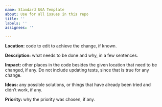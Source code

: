 ```yaml
---
name: Standard UGA Template
about: Use for all issues in this repo
title: ''
labels: ''
assignees: ''

---
```


**Location:** code to edit to achieve the change, if known.

**Description:** what needs to be done and why, in a few sentences.

**Impact:** other places in the code besides the given location that need to be changed, if any. Do not include updating tests, since that is true for any change.  

**Ideas:** any possible solutions, or things that have already been tried and didn’t work, if any.

**Priority:** why the priority was chosen, if any.

